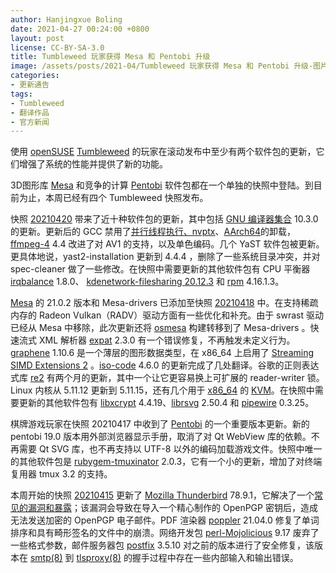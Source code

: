 ```yaml
---
author: Hanjingxue Boling
date: 2021-04-27 00:24:00 +0800
layout: post
license: CC-BY-SA-3.0
title: Tumbleweed 玩家获得 Mesa 和 Pentobi 升级
image: /assets/posts/2021-04/Tumbleweed 玩家获得 Mesa 和 Pentobi 升级-图片.png
categories:
- 更新通告
tags:
- Tumbleweed
- 翻译作品
- 官方新闻
---
```


使用 [openSUSE](https://get.opensuse.org/) [Tumbleweed](https://get.opensuse.org/tumbleweed/) 的玩家在滚动发布中至少有两个软件包的更新，它们增强了系统的性能并提供了新的功能。

3D图形库 [Mesa](https://www.mesa3d.org/) 和竞争的计算 [Pentobi](https://pentobi.sourceforge.io/) 软件包都在一个单独的快照中登陆。到目前为止，本周已经有四个 Tumbleweed 快照发布。

快照 [20210420](https://lists.opensuse.org/archives/list/factory@lists.opensuse.org/thread/VMQENQKVLYKYSO5LKDVHUUW3GA43YSDD/) 带来了近十种软件包的更新，其中包括 [GNU 编译器集合](https://gcc.gnu.org/) 10.3.0 的更新。更新后的 GCC 禁用了[并行线程执行、nvptx](https://en.wikipedia.org/wiki/Parallel_Thread_Execution)、[AArch64](https://en.wikipedia.org/wiki/AArch64)的卸载，[ffmpeg-4](https://www.ffmpeg.org/) 4.4 改进了对 AV1 的支持，以及单色编码。几个 YaST 软件包被更新。更具体地说，yast2-installation 更新到 4.4.4 ，删除了一些系统目录冲突，并对 spec-cleaner 做了一些修改。在快照中需要更新的其他软件包有 CPU 平衡器 [irqbalance](https://github.com/Irqbalance/irqbalance) 1.8.0、 [kdenetwork-filesharing 20.12.3](https://kde.org/announcements/releases/20.12.3) 和 [rpm](https://rpm.org/) 4.16.1.3。

[Mesa](https://www.mesa3d.org/) 的 21.0.2 版本和 Mesa-drivers 已添加至快照 [20210418](https://lists.opensuse.org/archives/list/factory@lists.opensuse.org/thread/W7KFVWTTFJXTPEMFNKJLPMNFZGLPU7MJ/) 中。在支持稀疏内存的 Radeon Vulkan（RADV）驱动方面有一些优化和补充。由于 swrast 驱动已经从 Mesa 中移除，此次更新还将 [osmesa](https://docs.mesa3d.org/osmesa.html) 构建转移到了 Mesa-drivers 。快速流式 XML 解析器 [expat](https://libexpat.github.io/) 2.3.0 有一个错误修复，不再触发未定义行为。[graphene](https://ebassi.github.io/graphene/) 1.10.6 是一个薄层的图形数据类型，在 x86_64 上启用了 [Streaming SIMD Extensions 2](https://en.wikipedia.org/wiki/SSE2) 。[iso-code](https://salsa.debian.org/iso-codes-team/iso-codes) 4.6.0 的更新完成了几处翻译。谷歌的正则表达式库 [re2](https://github.com/google/re2) 有两个月的更新，其中一个让它更容易换上可扩展的 reader-writer 锁。Linux 内核从 5.11.12 更新到 5.11.15，还有几个用于 [x86_64](https://en.wikipedia.org/wiki/X86-64) 的 [KVM](https://www.linux-kvm.org/page/Main_Page)。在快照中需要更新的其他软件包有 [libxcrypt](https://github.com/besser82/libxcrypt/) 4.4.19、[librsvg](https://gitlab.gnome.org/GNOME/librsvg) 2.50.4 和 [pipewire](https://github.com/PipeWire/pipewire) 0.3.25。

棋牌游戏玩家在快照 20210417 中收到了 [Pentobi](https://pentobi.sourceforge.io/) 的一个重要版本更新。新的 pentobi 19.0 版本用外部浏览器显示手册，取消了对 Qt WebView 库的依赖。不再需要 Qt SVG 库，也不再支持以 UTF-8 以外的编码加载游戏文件。快照中唯一的其他软件包是 [rubygem-tmuxinator](https://rubygems.org/gems/tmuxinator/versions/2.0.3) 2.0.3，它有一个小的更新，增加了对终端复用器 tmux 3.2 的支持。

本周开始的快照 [20210415](https://lists.opensuse.org/archives/list/factory@lists.opensuse.org/thread/ESXPANB4H5LJ67RZE5DYUTOAD7J5RI7H/) 更新了 [Mozilla Thunderbird](https://www.thunderbird.net/) 78.9.1，它解决了一个[常见的漏洞和暴露](https://en.wikipedia.org/wiki/Common_Vulnerabilities_and_Exposures)；该漏洞会导致在导入一个精心制作的 OpenPGP 密钥后，造成无法发送加密的 OpenPGP 电子邮件。PDF 渲染器 [poppler](https://poppler.freedesktop.org/) 21.04.0 修复了单词排序和具有畸形签名的文件中的崩溃。网络开发包 [perl-Mojolicious](https://mojolicious.org/) 9.17 废弃了一些格式参数，邮件服务器包 [postfix](http://www.postfix.org/) 3.5.10 对之前的版本进行了安全修复，该版本在 [smtp(8)](http://www.postfix.org/lmtp.8.html) 到 [tlsproxy(8)](http://www.postfix.org/tlsproxy.8.html) 的握手过程中存在一些内部输入和输出错误。

